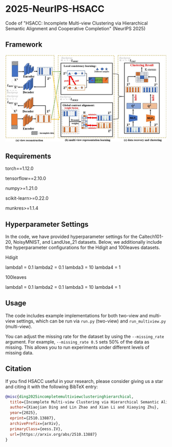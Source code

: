 # 2025-NeurIPS-HSACC
Code of "HSACC: Incomplete Multi-view Clustering via Hierarchical Semantic Alignment and Cooperative Completion" (NeurIPS 2025)
## Framework
![HSACC Framework](figure/framework.jpg)
## Requirements

torch==1.12.0  

tensorflow==2.10.0  

numpy>=1.21.0  

scikit-learn>=0.22.0  

munkres>=1.1.4
## Hyperparameter Settings
In the code, we have provided hyperparameter settings for the Caltech101-20, NoisyMNIST, and LandUse_21 datasets. Below, we additionally include the hyperparameter configurations for the Hdigit and 100leaves datasets.

Hdigit

lambda1 = 0.1
lambda2 = 0.1
lambda3 = 10
lambda4 = 1

100leaves

lambda1 = 0.1
lambda2 = 0.1
lambda3 = 10
lambda4 = 1
## Usage
The code includes example implementations for both two-view and multi-view settings, which can be run via `run.py` (two-view) and `run_multiview.py` (multi-view).

You can adjust the missing rate for the dataset by using the `--missing_rate` argument. For example, `--missing_rate 0.5` sets 50% of the data as missing. This allows you to run experiments under different levels of missing data.
## Citation
If you find HSACC useful in your research, please consider giving us a star and citing it with the following BibTeX entry:

```bibtex
@misc{ding2025incompletemultiviewclusteringhierarchical,
  title={Incomplete Multi-view Clustering via Hierarchical Semantic Alignment and Cooperative Completion}, 
  author={Xiaojian Ding and Lin Zhao and Xian Li and Xiaoying Zhu},
  year={2025},
  eprint={2510.13887},
  archivePrefix={arXiv},
  primaryClass={eess.IV},
  url={https://arxiv.org/abs/2510.13887}
}

